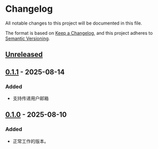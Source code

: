 # Changelog

All notable changes to this project will be documented in this file.

The format is based on [Keep a Changelog](https://keepachangelog.com/zh-CN/1.0.0/),
and this project adheres to [Semantic Versioning](https://semver.org/lang/zh-CN/spec/v2.0.0.html).

## [Unreleased]

## [0.1.1] - 2025-08-14

### Added

- 支持传递用户邮箱

## [0.1.0] - 2025-08-10

### Added

- 正常工作的版本。

[Unreleased]: https://github.com/bihua-university/nonebot-plugin-alisten/compare/v0.1.1...HEAD
[0.1.1]: https://github.com/bihua-university/nonebot-plugin-alisten/compare/v0.1.0...v0.1.1
[0.1.0]: https://github.com/bihua-university/nonebot-plugin-alisten/releases/tag/v0.1.0
